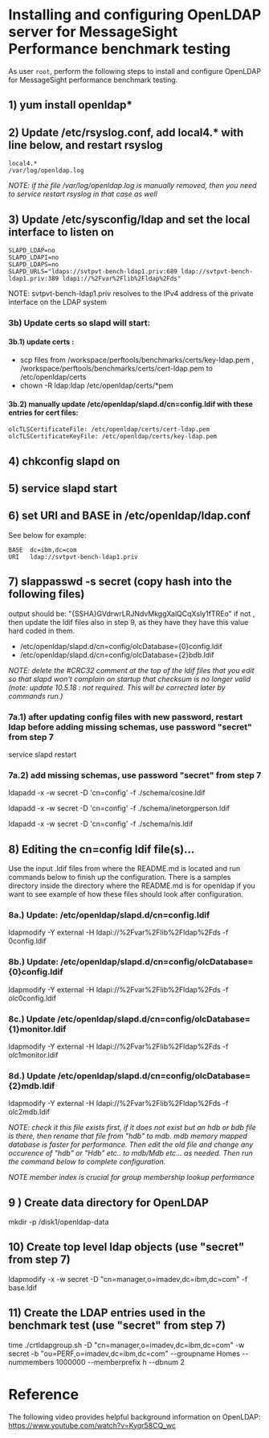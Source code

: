 # Installing and configuring OpenLDAP server for MessageSight Performance benchmark testing
As user `root`, perform the following steps to install and configure OpenLDAP for MessageSight performance benchmark testing.

## 1) yum install openldap*
## 2) Update /etc/rsyslog.conf, add local4.* with line below, and restart rsyslog

```
local4.*                                                /var/log/openldap.log
```

<i>NOTE: if the file /var/log/openldap.log is manually removed, then you need to service restart rsyslog in that case as well</i>

## 3) Update /etc/sysconfig/ldap and set the local interface to listen on

```
SLAPD_LDAP=no
SLAPD_LDAPI=no
SLAPD_LDAPS=no
SLAPD_URLS="ldaps://svtpvt-bench-ldap1.priv:689 ldap://svtpvt-bench-ldap1.priv:389 ldapi://%2Fvar%2Flib%2Fldap%2Fds"
```

NOTE: svtpvt-bench-ldap1.priv resolves to the IPv4 address of the private interface on the LDAP system

### 3b) Update certs so slapd will start: 
#### 3b.1) update certs : 
* scp files from /workspace/perftools/benchmarks/certs/key-ldap.pem , /workspace/perftools/benchmarks/certs/cert-ldap.pem to /etc/openldap/certs 
* chown -R ldap:ldap /etc/openldap/certs/*pem

#### 3b.2) manually update /etc/openldap/slapd.d/cn=config.ldif with these entries for cert files:

```
olcTLSCertificateFile: /etc/openldap/certs/cert-ldap.pem
olcTLSCertificateKeyFile: /etc/openldap/certs/key-ldap.pem
```

## 4) chkconfig slapd on
## 5) service slapd start
## 6) set URI and BASE in /etc/openldap/ldap.conf
See below for example:

```
BASE  dc=ibm,dc=com
URI	  ldap://svtpvt-bench-ldap1.priv
```

## 7) slappasswd -s secret (copy hash into the following files)

output should be: "{SSHA}GVdrwrLRJNdvMkggXalQCqXsly1fTREo" if not , then update the ldif files also in step 9, as they have they have this value hard coded in them.

 - /etc/openldap/slapd.d/cn=config/olcDatabase={0}config.ldif
 - /etc/openldap/slapd.d/cn=config/olcDatabase={2}bdb.ldif    

<i>NOTE: delete the #CRC32 comment at the top of the ldif files that you edit so that slapd won't complain on startup that checksum is no longer valid (note: update 10.5.18 : not required. This will be corrected later by commands run.)</i>

### 7a.1) after updating config files with new password, restart ldap before adding missing schemas, use password "secret" from step 7 

service slapd restart

### 7a.2)  add missing schemas, use password "secret" from step 7

ldapadd -x -w secret -D 'cn=config' -f ./schema/cosine.ldif

ldapadd -x -w secret -D 'cn=config' -f ./schema/inetorgperson.ldif

ldapadd -x -w secret -D 'cn=config' -f ./schema/nis.ldif 

## 8) Editing the cn=config ldif file(s)...

Use the input .ldif files from where the README.md is located and run commands below to finish up the configuration. There is a samples directory inside the directory where the README.md is for openldap if you want to see example of how these files should look after configuration.

### 8a.) Update: /etc/openldap/slapd.d/cn\=config.ldif

  ldapmodify -Y external -H  ldapi://%2Fvar%2Flib%2Fldap%2Fds  -f 0config.ldif 

### 8b.) Update: /etc/openldap/slapd.d/cn\=config/olcDatabase\=\{0\}config.ldif  

  ldapmodify -Y external -H  ldapi://%2Fvar%2Flib%2Fldap%2Fds  -f olc0config.ldif 

### 8c.) Update /etc/openldap/slapd.d/cn=config/olcDatabase={1}monitor.ldif

  ldapmodify -Y external -H  ldapi://%2Fvar%2Flib%2Fldap%2Fds  -f olc1monitor.ldif 

### 8d.) Update /etc/openldap/slapd.d/cn=config/olcDatabase={2}mdb.ldif  

  ldapmodify -Y external -H  ldapi://%2Fvar%2Flib%2Fldap%2Fds  -f olc2mdb.ldif 

  <i>NOTE: check it this file exists first, if it does not exist but an hdb or bdb file is there, then rename that file from "hdb" to mdb. mdb memory mapped database is faster for performance. Then edit the old file and change any occurence of "hdb" or "Hdb" etc.. to mdb/Mdb etc... as needed. Then run the command below to complete configuration.</i>
  
  <i>NOTE member index is crucial for group membership lookup performance</i>

## 9 ) Create data directory for OpenLDAP 
mkdir -p /disk1/openldap-data
    
## 10) Create top level ldap objects (use "secret" from step 7)
ldapmodify -x -w secret -D "cn=manager,o=imadev,dc=ibm,dc=com" -f base.ldif

## 11) Create the LDAP entries used in the benchmark test (use "secret" from step 7)
time ./crtldapgroup.sh -D "cn=manager,o=imadev,dc=ibm,dc=com" -w secret -b "ou=PERF,o=imadev,dc=ibm,dc=com" --groupname Homes --nummembers 1000000 --memberprefix h --dbnum 2
	

# Reference 
The following video provides helpful background information on OpenLDAP: https://www.youtube.com/watch?v=Kyqr58CQ_wc

